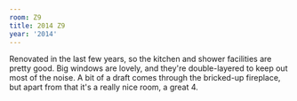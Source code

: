 ```yaml
---
room: Z9
title: 2014 Z9
year: '2014'
---
```


Renovated in the last few years, so the kitchen and shower facilities are pretty good. Big windows are lovely, and they're double-layered to keep out most of the noise. A bit of a draft comes through the bricked-up fireplace, but apart from that it's a really nice room, a great 4.